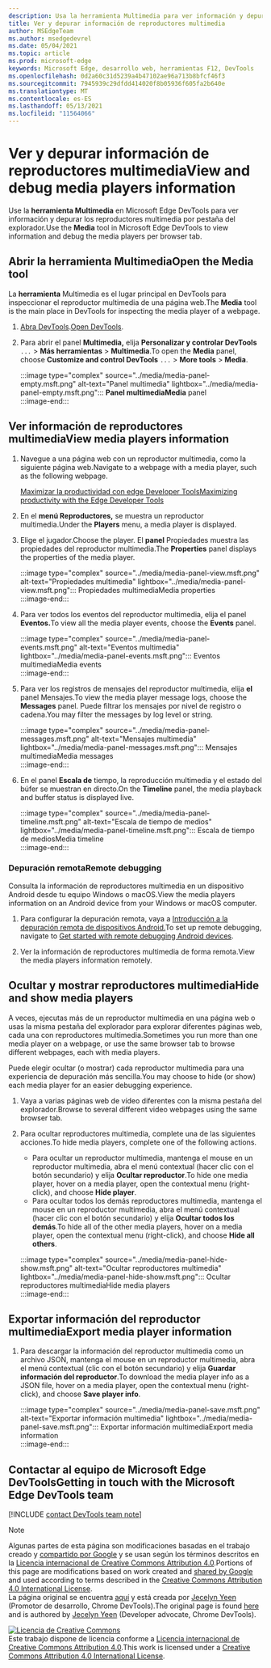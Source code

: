 ```yaml
---
description: Usa la herramienta Multimedia para ver información y depurar los reproductores multimedia por pestaña del explorador.
title: Ver y depurar información de reproductores multimedia
author: MSEdgeTeam
ms.author: msedgedevrel
ms.date: 05/04/2021
ms.topic: article
ms.prod: microsoft-edge
keywords: Microsoft Edge, desarrollo web, herramientas F12, DevTools
ms.openlocfilehash: 0d2a60c31d5239a4b47102ae96a713b8bfcf46f3
ms.sourcegitcommit: 7945939c29dfdd414020f8b05936f605fa2b640e
ms.translationtype: MT
ms.contentlocale: es-ES
ms.lasthandoff: 05/13/2021
ms.locfileid: "11564066"
---
```

<!-- Copyright Jecelyn Yeen

   Licensed under the Apache License, Version 2.0 (the "License");
   you may not use this file except in compliance with the License.
   You may obtain a copy of the License at

       https://www.apache.org/licenses/LICENSE-2.0

   Unless required by applicable law or agreed to in writing, software
   distributed under the License is distributed on an "AS IS" BASIS,
   WITHOUT WARRANTIES OR CONDITIONS OF ANY KIND, either express or implied.
   See the License for the specific language governing permissions and
   limitations under the License.  -->  
# <a name="view-and-debug-media-players-information"></a><span data-ttu-id="46fde-104">Ver y depurar información de reproductores multimedia</span><span class="sxs-lookup"><span data-stu-id="46fde-104">View and debug media players information</span></span>  

<span data-ttu-id="46fde-105">Use la **herramienta Multimedia** en Microsoft Edge DevTools para ver información y depurar los reproductores multimedia por pestaña del explorador.</span><span class="sxs-lookup"><span data-stu-id="46fde-105">Use the **Media** tool in Microsoft Edge DevTools to view information and debug the media players per browser tab.</span></span>  

## <a name="open-the-media-tool"></a><span data-ttu-id="46fde-106">Abrir la herramienta Multimedia</span><span class="sxs-lookup"><span data-stu-id="46fde-106">Open the Media tool</span></span>  

<span data-ttu-id="46fde-107">La **herramienta** Multimedia es el lugar principal en DevTools para inspeccionar el reproductor multimedia de una página web.</span><span class="sxs-lookup"><span data-stu-id="46fde-107">The **Media** tool is the main place in DevTools for inspecting the media player of a webpage.</span></span>

1.  <span data-ttu-id="46fde-108">[Abra DevTools][DevtoolsGuideChromiumOpen].</span><span class="sxs-lookup"><span data-stu-id="46fde-108">[Open DevTools][DevtoolsGuideChromiumOpen].</span></span>  
1.  <span data-ttu-id="46fde-109">Para abrir el panel **Multimedia,** elija **Personalizar y controlar DevTools** `...`  >  **Más herramientas**  >  **Multimedia**.</span><span class="sxs-lookup"><span data-stu-id="46fde-109">To open the **Media** panel, choose **Customize and control DevTools** `...` > **More tools** > **Media**.</span></span>  
    
    :::image type="complex" source="../media/media-panel-empty.msft.png" alt-text="Panel multimedia" lightbox="../media/media-panel-empty.msft.png":::
       <span data-ttu-id="46fde-111">**Panel multimedia**</span><span class="sxs-lookup"><span data-stu-id="46fde-111">**Media** panel</span></span>  
    :::image-end:::  
    
## <a name="view-media-players-information"></a><span data-ttu-id="46fde-112">Ver información de reproductores multimedia</span><span class="sxs-lookup"><span data-stu-id="46fde-112">View media players information</span></span>  

1.  <span data-ttu-id="46fde-113">Navegue a una página web con un reproductor multimedia, como la siguiente página web.</span><span class="sxs-lookup"><span data-stu-id="46fde-113">Navigate to a webpage with a media player, such as the following webpage.</span></span>  
    
    [<span data-ttu-id="46fde-114">Maximizar la productividad con edge Developer Tools</span><span class="sxs-lookup"><span data-stu-id="46fde-114">Maximizing productivity with the Edge Developer Tools</span></span>][BingVideosSearchViewDetailMidE0BA14EC0E0D18C06C8DE0BA14EC0E0D18C06C8]  
    
1.  <span data-ttu-id="46fde-115">En el **menú Reproductores,** se muestra un reproductor multimedia.</span><span class="sxs-lookup"><span data-stu-id="46fde-115">Under the **Players** menu, a media player is displayed.</span></span>  
1.  <span data-ttu-id="46fde-116">Elige el jugador.</span><span class="sxs-lookup"><span data-stu-id="46fde-116">Choose the player.</span></span>  <span data-ttu-id="46fde-117">El **panel** Propiedades muestra las propiedades del reproductor multimedia.</span><span class="sxs-lookup"><span data-stu-id="46fde-117">The **Properties** panel displays the properties of the media player.</span></span>  
    
    :::image type="complex" source="../media/media-panel-view.msft.png" alt-text="Propiedades multimedia" lightbox="../media/media-panel-view.msft.png":::
       <span data-ttu-id="46fde-119">Propiedades multimedia</span><span class="sxs-lookup"><span data-stu-id="46fde-119">Media properties</span></span>  
    :::image-end:::  
    
1.  <span data-ttu-id="46fde-120">Para ver todos los eventos del reproductor multimedia, elija el panel **Eventos.**</span><span class="sxs-lookup"><span data-stu-id="46fde-120">To view all the media player events, choose the **Events** panel.</span></span>  
    
    :::image type="complex" source="../media/media-panel-events.msft.png" alt-text="Eventos multimedia" lightbox="../media/media-panel-events.msft.png":::
       <span data-ttu-id="46fde-122">Eventos multimedia</span><span class="sxs-lookup"><span data-stu-id="46fde-122">Media events</span></span>  
    :::image-end:::  
    
1.  <span data-ttu-id="46fde-123">Para ver los registros de mensajes del reproductor multimedia, elija **el** panel Mensajes.</span><span class="sxs-lookup"><span data-stu-id="46fde-123">To view the media player message logs, choose the **Messages** panel.</span></span>  <span data-ttu-id="46fde-124">Puede filtrar los mensajes por nivel de registro o cadena.</span><span class="sxs-lookup"><span data-stu-id="46fde-124">You may filter the messages by log level or string.</span></span>  
    
    :::image type="complex" source="../media/media-panel-messages.msft.png" alt-text="Mensajes multimedia" lightbox="../media/media-panel-messages.msft.png":::
       <span data-ttu-id="46fde-126">Mensajes multimedia</span><span class="sxs-lookup"><span data-stu-id="46fde-126">Media messages</span></span>  
    :::image-end:::  
    
1.  <span data-ttu-id="46fde-127">En el panel **Escala de** tiempo, la reproducción multimedia y el estado del búfer se muestran en directo.</span><span class="sxs-lookup"><span data-stu-id="46fde-127">On the **Timeline** panel, the media playback and buffer status is displayed live.</span></span>  
    
    :::image type="complex" source="../media/media-panel-timeline.msft.png" alt-text="Escala de tiempo de medios" lightbox="../media/media-panel-timeline.msft.png":::
       <span data-ttu-id="46fde-129">Escala de tiempo de medios</span><span class="sxs-lookup"><span data-stu-id="46fde-129">Media timeline</span></span>  
    :::image-end:::  
    
### <a name="remote-debugging"></a><span data-ttu-id="46fde-130">Depuración remota</span><span class="sxs-lookup"><span data-stu-id="46fde-130">Remote debugging</span></span>  

<span data-ttu-id="46fde-131">Consulta la información de reproductores multimedia en un dispositivo Android desde tu equipo Windows o macOS.</span><span class="sxs-lookup"><span data-stu-id="46fde-131">View the media players information on an Android device from your Windows or macOS computer.</span></span>  

1.  <span data-ttu-id="46fde-132">Para configurar la depuración remota, vaya a [Introducción a la depuración remota de dispositivos Android.][DevtoolsGuideChromiumRemoteDebuggingIndex]</span><span class="sxs-lookup"><span data-stu-id="46fde-132">To set up remote debugging, navigate to [Get started with remote debugging Android devices][DevtoolsGuideChromiumRemoteDebuggingIndex].</span></span>  
1.  <span data-ttu-id="46fde-133">Ver la información de reproductores multimedia de forma remota.</span><span class="sxs-lookup"><span data-stu-id="46fde-133">View the media players information remotely.</span></span>  
    
    <!-- TODO: recreate image using an Android device -->  
    <!--  
    :::image type="complex" source="../media/media-panel-remote-debug.msft.png" alt-text="Remote debugging" lightbox="../media/media-panel-remote-debug.msft.png":::
       Remote debugging  
    :::image-end:::  
    -->  
    
## <a name="hide-and-show-media-players"></a><span data-ttu-id="46fde-134">Ocultar y mostrar reproductores multimedia</span><span class="sxs-lookup"><span data-stu-id="46fde-134">Hide and show media players</span></span>  

<span data-ttu-id="46fde-135">A veces, ejecutas más de un reproductor multimedia en una página web o usas la misma pestaña del explorador para explorar diferentes páginas web, cada una con reproductores multimedia.</span><span class="sxs-lookup"><span data-stu-id="46fde-135">Sometimes you run more than one media player on a webpage, or use the same browser tab to browse different webpages, each with media players.</span></span>

<span data-ttu-id="46fde-136">Puede elegir ocultar \(o mostrar\) cada reproductor multimedia para una experiencia de depuración más sencilla.</span><span class="sxs-lookup"><span data-stu-id="46fde-136">You may choose to hide \(or show\) each media player for an easier debugging experience.</span></span>  

1.  <span data-ttu-id="46fde-137">Vaya a varias páginas web de vídeo diferentes con la misma pestaña del explorador.</span><span class="sxs-lookup"><span data-stu-id="46fde-137">Browse to several different video webpages using the same browser tab.</span></span>  
1.  <span data-ttu-id="46fde-138">Para ocultar reproductores multimedia, complete una de las siguientes acciones.</span><span class="sxs-lookup"><span data-stu-id="46fde-138">To hide media players, complete one of the following actions.</span></span>  
    *   <span data-ttu-id="46fde-139">Para ocultar un reproductor multimedia, mantenga el mouse en un reproductor multimedia, abra el menú contextual \(hacer clic con el botón secundario\) y elija **Ocultar reproductor**.</span><span class="sxs-lookup"><span data-stu-id="46fde-139">To hide one media player, hover on a media player, open the contextual menu \(right-click\), and choose **Hide player**.</span></span>  
    *   <span data-ttu-id="46fde-140">Para ocultar todos los demás reproductores multimedia, mantenga el mouse en un reproductor multimedia, abra el menú contextual \(hacer clic con el botón secundario\) y elija **Ocultar todos los demás**.</span><span class="sxs-lookup"><span data-stu-id="46fde-140">To hide all of the other media players, hover on a media player, open the contextual menu \(right-click\), and choose **Hide all others**.</span></span>  
    
    :::image type="complex" source="../media/media-panel-hide-show.msft.png" alt-text="Ocultar reproductores multimedia" lightbox="../media/media-panel-hide-show.msft.png":::
       <span data-ttu-id="46fde-142">Ocultar reproductores multimedia</span><span class="sxs-lookup"><span data-stu-id="46fde-142">Hide media players</span></span>  
    :::image-end:::  
    
## <a name="export-media-player-information"></a><span data-ttu-id="46fde-143">Exportar información del reproductor multimedia</span><span class="sxs-lookup"><span data-stu-id="46fde-143">Export media player information</span></span>  

1.  <span data-ttu-id="46fde-144">Para descargar la información del reproductor multimedia como un archivo JSON, mantenga el mouse en un reproductor multimedia, abra el menú contextual \(clic con el botón secundario\) y elija **Guardar información del reproductor**.</span><span class="sxs-lookup"><span data-stu-id="46fde-144">To download the media player info as a JSON file, hover on a media player, open the contextual menu \(right-click\), and choose **Save player info**.</span></span>  
    
    :::image type="complex" source="../media/media-panel-save.msft.png" alt-text="Exportar información multimedia" lightbox="../media/media-panel-save.msft.png":::
       <span data-ttu-id="46fde-146">Exportar información multimedia</span><span class="sxs-lookup"><span data-stu-id="46fde-146">Export media information</span></span>  
    :::image-end:::  
    
## <a name="getting-in-touch-with-the-microsoft-edge-devtools-team"></a><span data-ttu-id="46fde-147">Contactar al equipo de Microsoft Edge DevTools</span><span class="sxs-lookup"><span data-stu-id="46fde-147">Getting in touch with the Microsoft Edge DevTools team</span></span>  

[!INCLUDE [contact DevTools team note](../includes/contact-devtools-team-note.md)]  

<!-- links -->  

[DevtoolsGuideChromiumOpen]: ../open/index.md "Abra Microsoft Edge (Chromium) DevTools | Microsoft Docs"  

[DevtoolsGuideChromiumRemoteDebuggingIndex]: ../remote-debugging/index.md "Introducción a la depuración remota de dispositivos Android | Microsoft Docs"  

[BingVideosSearchViewDetailMidE0BA14EC0E0D18C06C8DE0BA14EC0E0D18C06C8]: https://www.bing.com/videos/search?view=detail&mid=DE0BA14EC0E0D18C06C8DE0BA14EC0E0D18C06C8 "Maximización de la productividad con las herramientas para desarrolladores perimetrales | Bing Vídeo"  

> [!NOTE]
> <span data-ttu-id="46fde-151">Algunas partes de esta página son modificaciones basadas en el trabajo creado y [compartido por Google][GoogleSitePolicies] y se usan según los términos descritos en la [Licencia internacional de Creative Commons Attribution 4.0][CCA4IL].</span><span class="sxs-lookup"><span data-stu-id="46fde-151">Portions of this page are modifications based on work created and [shared by Google][GoogleSitePolicies] and used according to terms described in the [Creative Commons Attribution 4.0 International License][CCA4IL].</span></span>  
> <span data-ttu-id="46fde-152">La página original se encuentra [aquí](https://developers.google.com/web/tools/chrome-devtools/media-panel/index) y está creada por [Jecelyn Yeen][JecelynYeen] \(Promotor de desarrollo, Chrome DevTools\).</span><span class="sxs-lookup"><span data-stu-id="46fde-152">The original page is found [here](https://developers.google.com/web/tools/chrome-devtools/media-panel/index) and is authored by [Jecelyn Yeen][JecelynYeen] \(Developer advocate, Chrome DevTools\).</span></span>  

[![Licencia de Creative Commons][CCby4Image]][CCA4IL]  
<span data-ttu-id="46fde-154">Este trabajo dispone de licencia conforme a [Licencia internacional de Creative Commons Attribution 4.0][CCA4IL].</span><span class="sxs-lookup"><span data-stu-id="46fde-154">This work is licensed under a [Creative Commons Attribution 4.0 International License][CCA4IL].</span></span>  

[CCA4IL]: https://creativecommons.org/licenses/by/4.0  
[CCby4Image]: https://i.creativecommons.org/l/by/4.0/88x31.png  
[GoogleSitePolicies]: https://developers.google.com/terms/site-policies  
[JecelynYeen]: https://developers.google.com/web/resources/contributors#jecelyn-yeen  

